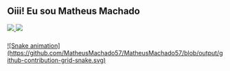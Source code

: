   ## Oiii! Eu sou Matheus Machado

 <div>
  <a href="https://github.com/MatheusMachado57">
  <img height="180em" src="https://github-readme-stats.vercel.app/api?username=MatheusMachado57&show_icons=true&theme=dracula&include_all_commits=true&count_private=true"/>
  <img height="180em" src="https://github-readme-stats.vercel.app/api/top-langs/?username=MatheusMachado57&layout=compact&langs_count=16&theme=dracula"/>
</div>

   ###
  
 <div>
  ![Snake animation](https://github.com/MatheusMachado57/MatheusMachado57/blob/output/github-contribution-grid-snake.svg)
</div>
